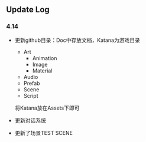 ## Update Log

### 4.14

* 更新github目录：Doc中存放文档，Katana为游戏目录

  * Art
    * Animation
    * Image
    * Material
  * Audio
  * Prefab
  * Scene
  * Script

  将Katana放在Assets下即可

* 更新对话系统

* 更新了场景TEST SCENE

